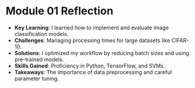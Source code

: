 # Module 01 Reflection

- **Key Learning**: I learned how to implement and evaluate image classification models.
- **Challenges**: Managing processing times for large datasets like CIFAR-10.
- **Solutions**: I optimized my workflow by reducing batch sizes and using pre-trained models.
- **Skills Gained**: Proficiency in Python, TensorFlow, and SVMs.
- **Takeaways**: The importance of data preprocessing and careful parameter tuning.
